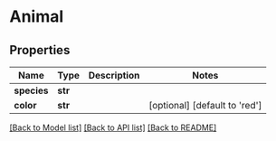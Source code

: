 # Animal


## Properties
Name | Type | Description | Notes
------------ | ------------- | ------------- | -------------
**species** | **str** |  | 
**color** | **str** |  | [optional] [default to 'red']

[[Back to Model list]](../README.md#documentation-for-models) [[Back to API list]](../README.md#documentation-for-api-endpoints) [[Back to README]](../README.md)



